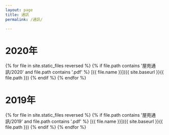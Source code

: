 ```yaml
---
layout: page
title: 通訊
permalink: /通訊/

---
```


# 2020年

{% for file in site.static_files reversed %}
    {% if file.path contains '屋苑通訊/2020' and file.path contains '.pdf' %}
[{{ file.name }}]({{ site.baseurl }}{{ file.path }})
    {% endif %}
{% endfor %}

# 2019年

{% for file in site.static_files reversed %}
    {% if file.path contains '屋苑通訊/2019' and file.path contains '.pdf' %}
[{{ file.name }}]({{ site.baseurl }}{{ file.path }})
    {% endif %}
{% endfor %}
